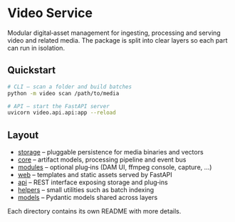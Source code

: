 # Video Service

Modular digital‑asset management for ingesting, processing and serving video and related media.  The package is split into clear layers so each part can run in isolation.

## Quickstart

```bash
# CLI – scan a folder and build batches
python -m video scan /path/to/media

# API – start the FastAPI server
uvicorn video.api.api:app --reload
```

## Layout

- [storage](storage/README.md) – pluggable persistence for media binaries and vectors
- [core](core/README.md) – artifact models, processing pipeline and event bus
- [modules](modules/README.md) – optional plug‑ins (DAM UI, ffmpeg console, capture, …)
- [web](web/README.md) – templates and static assets served by FastAPI
- [api](api/README.md) – REST interface exposing storage and plug‑ins
- [helpers](helpers/README.md) – small utilities such as batch indexing
- [models](models/README.md) – Pydantic models shared across layers

Each directory contains its own README with more details.


